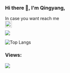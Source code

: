 ### Hi there 👋, I'm **Qingyang**, 

In case you want reach me
<br>
<a href="https://www.linkedin.com/in/lqy/">
  <img align="left" alt="Mehdi's LinkdeIn" width="22px" src="https://cdn.jsdelivr.net/npm/simple-icons@v3/icons/linkedin.svg" />
</a>
<br>

<!-- ![Qingyang's github stats](https://github-readme-stats.vercel.app/api?username=liqingy5&show_icons=true&theme=tokyonight&hide=stars,issues)
 -->
<img src="https://github-readme-stats.vercel.app/api?username=liqingy5&show_icons=true&theme=tokyonight">

![Top Langs](https://github-readme-stats.vercel.app/api/top-langs/?username=liqingy5)

### Views:<br>
<img src="https://profile-counter.glitch.me/liqingy5/count.svg" />
